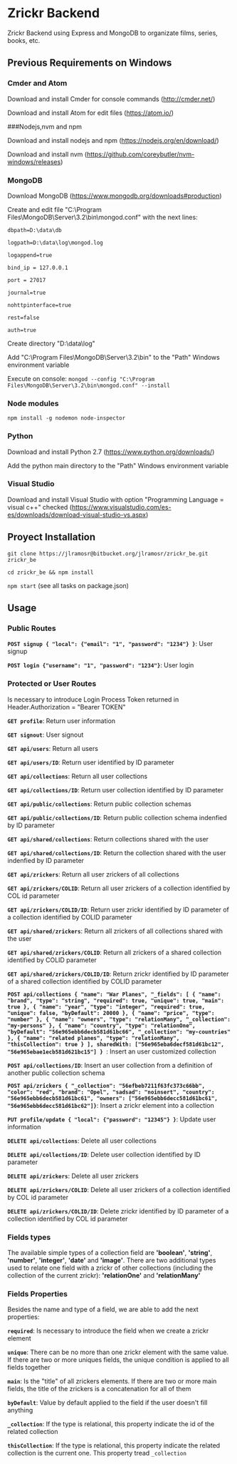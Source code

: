 # Zrickr Backend

Zrickr Backend using Express and MongoDB to organizate films, series, books, etc.

## Previous Requirements on Windows

### Cmder and Atom

Download and install Cmder for console commands (http://cmder.net/)

Download and install Atom for edit files (https://atom.io/)

###Nodejs,nvm and npm

Download and install nodejs and npm (https://nodejs.org/en/download/)

Download and install nvm (https://github.com/coreybutler/nvm-windows/releases)

### MongoDB

Download MongoDB (https://www.mongodb.org/downloads#production)

Create and edit file "C:\Program Files\MongoDB\Server\3.2\bin\mongod.conf" with the next lines:

`dbpath=D:\data\db`

`logpath=D:\data\log\mongod.log`

`logappend=true`

`bind_ip = 127.0.0.1`

`port = 27017`

`journal=true`

`nohttpinterface=true`

`rest=false`

`auth=true`

Create directory "D:\data\log"

Add "C:\Program Files\MongoDB\Server\3.2\bin" to the "Path" Windows environment variable

Execute on console: `mongod --config "C:\Program Files\MongoDB\Server\3.2\bin\mongod.conf" --install`

### Node modules

`npm install -g nodemon node-inspector`

### Python

Download and install Python 2.7 (https://www.python.org/downloads/)

Add the python main directory to the "Path" Windows environment variable

### Visual Studio

Download and install Visual Studio with option "Programming Language = visual c++" checked (https://www.visualstudio.com/es-es/downloads/download-visual-studio-vs.aspx)

## Proyect Installation

`git clone https://jlramosr@bitbucket.org/jlramosr/zrickr_be.git zrickr_be`

`cd zrickr_be && npm install`

`npm start` (see all tasks on package.json)

## Usage

### Public Routes

**`POST signup { "local": {"email": "1", "password": "1234"} }`**: User signup

**`POST login {"username": "1", "password": "1234"}`**: User login

### Protected or User Routes

Is necessary to introduce Login Process Token returned in Header.Authorization = "Bearer TOKEN"

**`GET profile`**: Return user information

**`GET signout`**: User signout

**`GET api/users`**: Return all users

**`GET api/users/ID`**: Return user identified by ID parameter

**`GET api/collections`**: Return all user collections

**`GET api/collections/ID`**: Return user collection identified by ID parameter

**`GET api/public/collections`**: Return public collection schemas

**`GET api/public/collections/ID`**: Return public collection schema indenfied by ID parameter

**`GET api/shared/collections`**: Return collections shared with the user

**`GET api/shared/collections/ID`**: Return the collection shared with the user indenfied by ID parameter

**`GET api/zrickers`**: Return all user zrickers of all collections

**`GET api/zrickers/COLID`**: Return all user zrickers of a collection identified by COL id parameter

**`GET api/zrickers/COLID/ID`**: Return user zrickr identified by ID parameter of a collection identified by COLID parameter

**`GET api/shared/zrickers`**: Return all zrickers of all collections shared with the user

**`GET api/shared/zrickers/COLID`**: Return all zrickers of a shared collection identified by COLID parameter

**`GET api/shared/zrickers/COLID/ID`**: Return zrickr identified by ID parameter of a shared collection identified by COLID parameter

**`POST api/collections
{
    "name": "War Planes",
    "_fields": [
        {
            "name": "brand",
            "type": "string",
            "required": true,
            "unique": true,
            "main": true
        },
        {
            "name": "year",
            "type": "integer",
            "required": true,
            "unique": false,
            "byDefault": 20000
        },
        {
            "name": "price",
            "type": "number"
        },
        {
            "name": "owners",
            "type": "relationMany",
            "_collection": "my-persons"
        },
        {
            "name": "country",
            "type": "relationOne",
            "byDefault": "56e965ebb6decb581d61bc66",
            "_collection": "my-countries"
        },
        {
            "name": "related planes",
            "type": "relationMany",
            "thisCollection": true
        }
    ],
    sharedWith: ["56e965eba6decf581d61bc12", "56e965ebae1ecb581d621bc15"]
}
`**: Insert an user customized collection

**`POST api/collections/ID`**: Insert an user collection from a definition of another public collection schema

**`POST api/zrickers
{
  "_collection": "56efbeb7211f63fc373c66bb",
  "color": "red",
  "brand": "Opel",
  "sadsad": "noinsert",
  "country": "56e965ebb6decb581d61bc61",
  "owners": ["56e965ebb6decc581d61bc61", "56e965ebb6decc581d61bc62"]}`**: Insert a zrickr element into a collection

**`PUT profile/update { "local": {"password": "12345"} }`**: Update user information

**`DELETE api/collections`**: Delete all user collections

**`DELETE api/collections/ID`**: Delete user collection identified by ID parameter

**`DELETE api/zrickers`**: Delete all user zrickers

**`DELETE api/zrickers/COLID`**: Delete all user zrickers of a collection identified by COL id parameter

**`DELETE api/zrickers/COLID/ID`**: Delete zrickr identified by ID parameter of a collection identified by COL id parameter


### Fields types

The available simple types of a collection field are **'boolean'**, **'string'**, **'number'**, **'integer'**, **'date'** and **'image'**. There are two additional types used to relate one field with a zrickr of other collections (including the collection of the current zrickr): **'relationOne'** and **'relationMany'**

### Fields Properties

Besides the name and type of a field, we are able to add the next properties:

**`required`**: Is necessary to introduce the field when we create a zrickr element

**`unique`**: There can be no more than one zrickr element with the same value. If there are two or more uniques fields, the unique condition is applied to all fields together

**`main`**: Is the "title" of all zrickers elements. If there are two or more main fields, the title of the zrickers is a concatenation for all of them

**`byDefault`**: Value by default applied to the field if the user doesn't fill anything

**`_collection`**: If the type is relational, this property indicate the id of the related collection

**`thisCollection`**: If the type is relational, this property indicate the related collection is the current one. This property tread `_collection`
